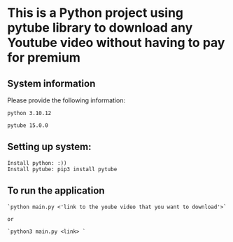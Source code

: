 # This is a Python project using pytube library to download any Youtube video without having to pay for premium

## System information

Please provide the following information:
    
    python 3.10.12
    
    pytube 15.0.0
     
## Setting up system:
    Install python: :))
    Install pytube: pip3 install pytube

## To run the application
    `python main.py <'link to the yoube video that you want to download'>`

    or 
    
    `python3 main.py <link> `
